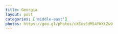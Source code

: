 ```yaml
---
title: Georgia
layout: post
categories: ['middle-east']
photos: https://goo.gl/photos/cXExs5dM54YWXtZw9
---
```

